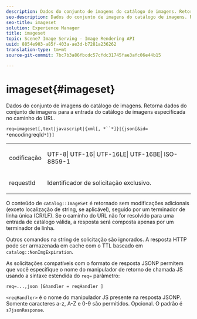 ```yaml
---
description: Dados do conjunto de imagens do catálogo de imagens. Retorna dados do conjunto de imagens para a entrada do catálogo de imagens especificada no caminho do URL.
seo-description: Dados do conjunto de imagens do catálogo de imagens. Retorna dados do conjunto de imagens para a entrada do catálogo de imagens especificada no caminho do URL.
seo-title: imageset
solution: Experience Manager
title: imageset
topic: Scene7 Image Serving - Image Rendering API
uuid: 8854e903-a85f-403a-ae3d-b7281a236262
translation-type: tm+mt
source-git-commit: 7bc7b3a86fbcdc57cfdc31745fae3afc06e44b15

---
```



# imageset{#imageset}

Dados do conjunto de imagens do catálogo de imagens. Retorna dados do conjunto de imagens para a entrada do catálogo de imagens especificada no caminho do URL.

`req=imageset[,text|javascript|{xml[, *``*]}|{json[&id= *`encodingreqId`*]}]`

<table id="simpletable_86FF9E59B11D4C408F0D932D46CC2F8E"> 
 <tr class="strow"> 
  <td class="stentry"> <p><span class="codeph"><span class="varname"> codificação</span></span> </p> </td> 
  <td class="stentry"> <p><span class="codeph"> UTF-8| UTF-16| UTF-16LE| UTF-16BE| ISO-8859-1</span> </p></td> 
 </tr> 
 <tr class="strow"> 
  <td class="stentry"> <p><span class="codeph"><span class="varname"> requestId</span></span> </p></td> 
  <td class="stentry"> <p>Identificador de solicitação exclusivo. </p></td> 
 </tr> 
</table>

O conteúdo de `catalog::ImageSet` é retornado sem modificações adicionais (exceto localização de string, se aplicável), seguido por um terminador de linha única (CR/LF). Se o caminho do URL não for resolvido para uma entrada de catálogo válida, a resposta será composta apenas por um terminador de linha.

Outros comandos na string de solicitação são ignorados. A resposta HTTP pode ser armazenada em cache com o TTL baseado em `catalog::NonImgExpiration`.

As solicitações compatíveis com o formato de resposta JSONP permitem que você especifique o nome do manipulador de retorno de chamada JS usando a sintaxe estendida do `req=` parâmetro:

`req=...,json [&handler = reqHandler ]`

`<reqHandler>` é o nome do manipulador JS presente na resposta JSONP. Somente caracteres a-z, A-Z e 0-9 são permitidos. Opcional. O padrão é `s7jsonResponse`.
